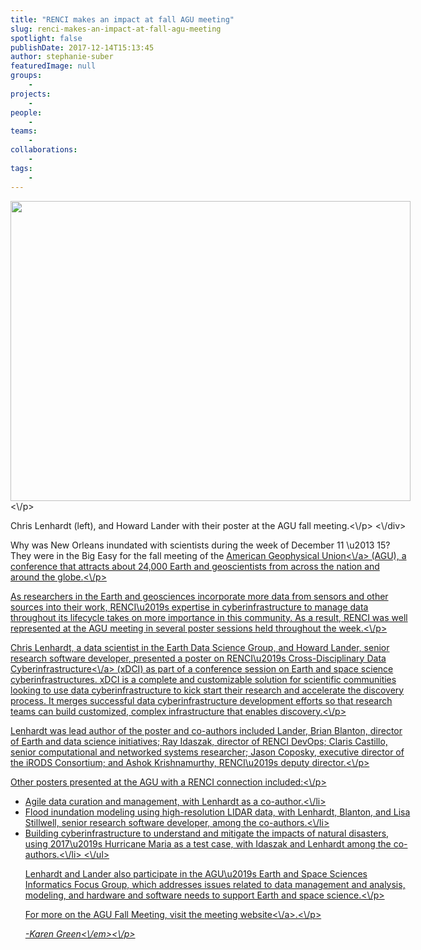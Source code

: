 ```yaml
---
title: "RENCI makes an impact at fall AGU meeting"
slug: renci-makes-an-impact-at-fall-agu-meeting
spotlight: false
publishDate: 2017-12-14T15:13:45
author: stephanie-suber
featuredImage: null
groups:
    - 
projects:
    - 
people:
    - 
teams: 
    - 
collaborations:
    - 
tags:
    - 
---
```

<div id="attachment_17155" class="wp-caption aligncenter" style="width: 640px"><img class="size-large wp-image-17155" src="http:\/\/renci.org\/wp-content\/uploads\/2017\/12\/20171212_142716-1024x768.jpg" alt="" width="640" height="480" srcset="https:\/\/renci.org\/wp-content\/uploads\/2017\/12\/20171212_142716-1024x768.jpg 1024w, https:\/\/renci.org\/wp-content\/uploads\/2017\/12\/20171212_142716-300x225.jpg 300w, https:\/\/renci.org\/wp-content\/uploads\/2017\/12\/20171212_142716-768x576.jpg 768w, https:\/\/renci.org\/wp-content\/uploads\/2017\/12\/20171212_142716-640x480.jpg 640w" sizes="(max-width: 640px) 100vw, 640px" \/><\/p>
<p class="wp-caption-text">Chris Lenhardt (left), and Howard Lander with their poster at the AGU fall meeting.<\/p>
<\/div>
<p>Why was New Orleans inundated with scientists during the week of December 11 \u2013 15? They were in the Big Easy for the fall meeting of the <a href="https:\/\/sites.agu.org\/">American Geophysical Union<\/a> (AGU), a conference that attracts about 24,000 Earth and geoscientists from across the nation and around the globe.<!--more--><\/p>
<p>As researchers in the Earth and geosciences incorporate more data from sensors and other sources into their work, RENCI\u2019s expertise in cyberinfrastructure to manage data throughout its lifecycle takes on more importance in this community. As a result, RENCI was well represented at the AGU meeting in several poster sessions held throughout the week.<\/p>
<p>Chris Lenhardt, a data scientist in the Earth Data Science Group, and Howard Lander, senior research software developer, presented a poster on RENCI\u2019s <a href="http:\/\/renci.org\/xdci\/">Cross-Disciplinary Data Cyberinfrastructure<\/a> (xDCI) as part of a conference session on Earth and space science cyberinfrastructures. xDCI is a complete and customizable solution for scientific communities looking to use data cyberinfrastructure to kick start their research and accelerate the discovery process. It merges successful data cyberinfrastructure development efforts so that research teams can build customized, complex infrastructure that enables discovery.<\/p>
<p>Lenhardt was lead author of the poster and co-authors included Lander, Brian Blanton, director of Earth and data science initiatives; Ray Idaszak, director of RENCI DevOps; Claris Castillo, senior computational and networked systems researcher; Jason Coposky, executive director of the iRODS Consortium; and Ashok Krishnamurthy, RENCI\u2019s deputy director.<\/p>
<p>Other posters presented at the AGU with a RENCI connection included:<\/p>
<ul>
<li>Agile data curation and management, with Lenhardt as a co-author.<\/li>
<li>Flood inundation modeling using high-resolution LIDAR data, with Lenhardt, Blanton, and Lisa Stillwell, senior research software developer, among the co-authors.<\/li>
<li>Building cyberinfrastructure to understand and mitigate the impacts of natural disasters, using 2017\u2019s Hurricane Maria as a test case, with Idaszak and Lenhardt among the co-authors.<\/li>
<\/ul>
<p>Lenhardt and Lander also participate in the AGU\u2019s Earth and Space Sciences Informatics Focus Group, which addresses issues related to data management and analysis, modeling, and hardware and software needs to support Earth and space science.<\/p>
<p>For more on the AGU Fall Meeting, visit the <a href="https:\/\/fallmeeting.agu.org\/2017\/">meeting website<\/a>.<\/p>
<p><em>-Karen Green<\/em><\/p>
<!-- AddThis Advanced Settings generic via filter on the_content --><!-- AddThis Share Buttons generic via filter on the_content -->
